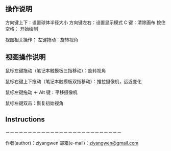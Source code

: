 ## 操作说明

方向键上下：设置球体半径大小
方向键左右：设置显示模式
C 键：清除画布
按住空格： 开始绘制

视图相关操作：
左键拖动：旋转视角

## 视图操作说明

鼠标左键拖动（笔记本触摸板三指移动）：旋转视角

鼠标右键上下拖动（笔记本触摸板双指移动）：推拉摄像机，远近变化

鼠标左键拖动 ＋ Alt 键：平移摄像机

鼠标左键双击：恢复初始视角


## Instructions

－－－－－－－－－－－－－－－－－－－－－－－－－－

作者(author)：ziyangwen
邮箱(e-mail)：ziyangwen@gmail.com